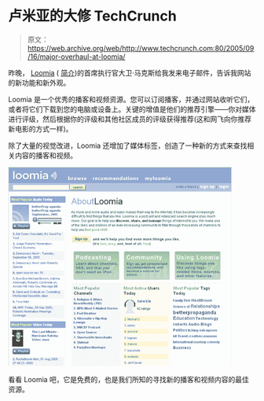 # 卢米亚的大修 TechCrunch

> 原文：<https://web.archive.org/web/http://www.techcrunch.com:80/2005/09/16/major-overhaul-at-loomia/>

昨晚， [Loomia](https://web.archive.org/web/20230213030746/http://www.loomia.com/) ( [简介](https://web.archive.org/web/20230213030746/https://techcrunch.com/2005/07/27/profile-loomia/))的首席执行官大卫·马克斯给我发来电子邮件，告诉我网站的新功能和新外观。

Loomia 是一个优秀的播客和视频资源。您可以订阅播客，并通过网站收听它们，或者将它们下载到您的电脑或设备上。关键的增值是他们的推荐引擎——你对媒体进行评级，然后根据你的评级和其他社区成员的评级获得推荐(这和网飞向你推荐新电影的方式一样)。

除了大量的视觉改进，Loomia 还增加了媒体标签，创造了一种新的方式来查找相关内容的播客和视频。

![](img/0f2bd3fbfa66767ef80ce88716e54d0c.png)

看看 Loomia 吧，它是免费的，也是我们所知的寻找新的播客和视频内容的最佳资源。